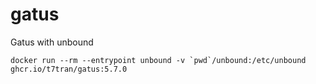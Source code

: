 # gatus
Gatus with unbound

```
docker run --rm --entrypoint unbound -v `pwd`/unbound:/etc/unbound ghcr.io/t7tran/gatus:5.7.0
```

